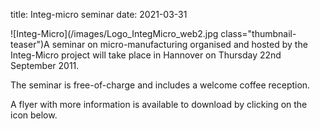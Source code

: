 title: Integ-micro seminar
date: 2021-03-31

![Integ-Micro](/images/Logo_IntegMicro_web2.jpg class="thumbnail-teaser")A seminar on micro-manufacturing organised and hosted by the Integ-Micro project will take place in Hannover on Thursday 22nd September 2011.
<!--break-->
The seminar is free-of-charge and includes a welcome coffee reception.

A flyer with more information is available to download by clicking on the icon below.